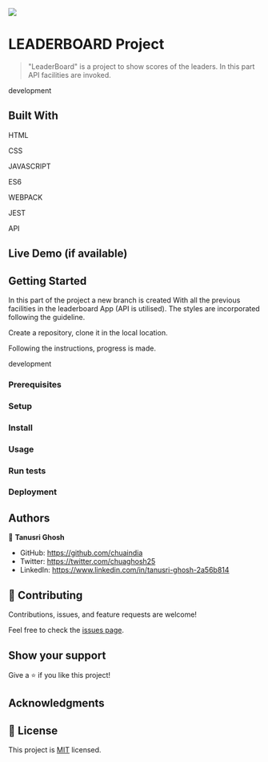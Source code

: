 ![](https://img.shields.io/badge/Microverse-blueviolet)


# LEADERBOARD Project


> "LeaderBoard" is a project to show scores of the leaders. In this part API facilities are invoked.

development


## Built With

HTML

CSS

JAVASCRIPT

ES6

WEBPACK

JEST

API

## Live Demo (if available)

## Getting Started


In this part of the project a new branch is created With all the previous facilities in the leaderboard App (API is utilised). The styles are incorporated following the guideline.

Create a repository, clone it in the local location.

Following the instructions, progress is made.

development

### Prerequisites

### Setup

### Install

### Usage

### Run tests

### Deployment



## Authors

👤 **Tanusri Ghosh**

- GitHub: https://github.com/chuaindia
- Twitter: https://twitter.com/chuaghosh25
- LinkedIn: https://www.linkedin.com/in/tanusri-ghosh-2a56b814

## 🤝 Contributing

Contributions, issues, and feature requests are welcome!

Feel free to check the [issues page](../../issues/).

## Show your support

Give a ⭐️ if you like this project!

## Acknowledgments


## 📝 License

This project is [MIT](./LICENSE) licensed.
